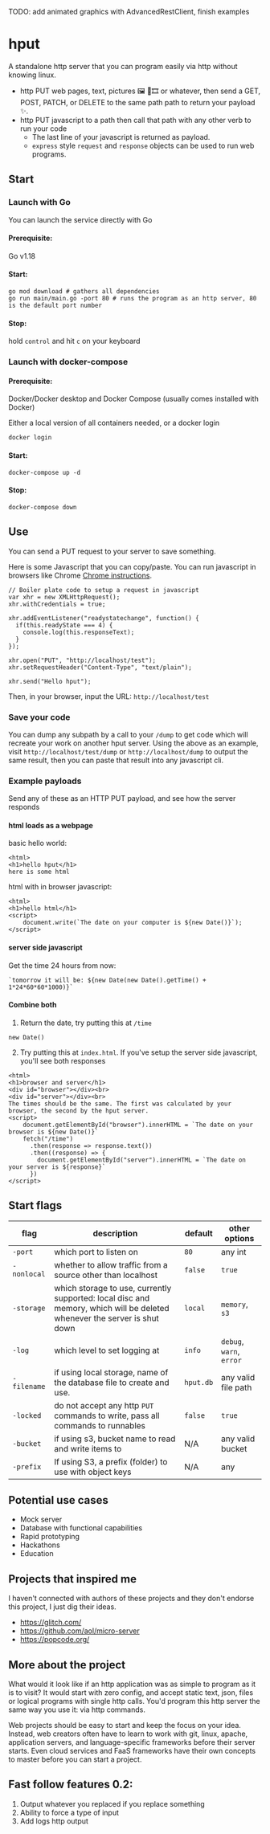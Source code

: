 TODO: add animated graphics with AdvancedRestClient, finish examples

# hput
A standalone http server that you can program easily via http without knowing linux.
- http PUT web pages, text, pictures 🖼️ 🎵🎞️ or whatever, then send a GET, POST, PATCH, or DELETE to the same path path to return your payload ✨.
- http PUT javascript to a path then call that path with any other verb to run your code
  - The last line of your javascript is returned as payload.
  - `express` style `request` and `response` objects can be used to run web programs.

## Start

### Launch with Go
You can launch the service directly with Go

#### Prerequisite:
Go v1.18

#### Start:
```
go mod download # gathers all dependencies
go run main/main.go -port 80 # runs the program as an http server, 80 is the default port number
```

#### Stop:
hold `control` and hit `c` on your keyboard

### Launch with docker-compose
#### Prerequisite:
Docker/Docker desktop and Docker Compose (usually comes installed with Docker)

Either a local version of all containers needed, or a docker login
```
docker login
```

#### Start:
```
docker-compose up -d
```

#### Stop:
```
docker-compose down
```

## Use
You can send a PUT request to your server to save something.

Here is some Javascript that you can copy/paste. You can run javascript in browsers like Chrome [Chrome instructions](https://developer.chrome.com/docs/devtools/console/javascript/).
```
// Boiler plate code to setup a request in javascript
var xhr = new XMLHttpRequest();
xhr.withCredentials = true;

xhr.addEventListener("readystatechange", function() {
  if(this.readyState === 4) {
    console.log(this.responseText);
  }
});

xhr.open("PUT", "http://localhost/test");
xhr.setRequestHeader("Content-Type", "text/plain");

xhr.send("Hello hput");
```

Then, in your browser, input the URL: `http://localhost/test`

### Save your code
You can dump any subpath by a call to your <path>`/dump` to get code which will recreate your work on another hput server. Using the above as an example, visit `http://localhost/test/dump` or `http://localhost/dump` to output the same result, then you can paste that result into any javascript cli.

### Example payloads
Send any of these as an HTTP PUT payload, and see how the server responds
#### html loads as a webpage
basic hello world:
```
<html>
<h1>hello hput</h1>
here is some html
```
html with in browser javascript:
```
<html>
<h1>hello html</h1>
<script>
    document.write(`The date on your computer is ${new Date()}`);
</script>
```

#### server side javascript
Get the time 24 hours from now:
```
`tomorrow it will be: ${new Date(new Date().getTime() + 1*24*60*60*1000)}`
```


#### Combine both
1. Return the date, try putting this at `/time`
```
new Date()
```

2. Try putting this at `index.html`. If you've setup the server side javascript, you'll see both responses
```
<html>
<h1>browser and server</h1>
<div id="browser"></div><br>
<div id="server"></div><br>
The times should be the same. The first was calculated by your browser, the second by the hput server.
<script>
    document.getElementById("browser").innerHTML = `The date on your browser is ${new Date()}`
    fetch("/time")
      .then(response => response.text())
      .then((response) => {
        document.getElementById("server").innerHTML = `The date on your server is ${response}`
      })
</script>
```

## Start flags
| flag | description | default | other options |
| - | - | - | - |
| `-port` | which port to listen on | `80` | any int |
| `-nonlocal` | whether to allow traffic from a source other than localhost | `false` | `true` |
| `-storage` | which storage to use, currently supported: local disc and memory, which will be deleted whenever the server is shut down | `local` | `memory`, `s3` |
| `-log` | which level to set logging at | `info` | `debug`, `warn`, `error`|
| `-filename` | if using local storage, name of the database file to create and use. | `hput.db` | any valid file path |
| `-locked` | do not accept any http `PUT` commands to write, pass all commands to runnables | `false` | `true` |
| `-bucket` | if using s3, bucket name to read and write items to | N/A | any valid bucket |
| `-prefix` | If using S3, a prefix (folder) to use with object keys | N/A | any |

## Potential use cases
- Mock server
- Database with functional capabilities
- Rapid prototyping
- Hackathons
- Education

## Projects that inspired me
I haven't connected with authors of these projects and they don't endorse this project, I just dig their ideas.
- https://glitch.com/
- https://github.com/aol/micro-server
- https://popcode.org/

## More about the project
What would it look like if an http application was as simple to program as it is to visit? It would start with zero config, and accept static text, json, files or logical programs with single http calls. You'd program this http server the same way you use it: via http commands.

Web projects should be easy to start and keep the focus on your idea. Instead, web creators often have to learn to work with git, linux, apache, application servers, and language-specific frameworks before their server starts. Even cloud services and FaaS frameworks have their own concepts to master before you can start a project.

## Fast follow features 0.2:
1. Output whatever you replaced if you replace something
1. Ability to force a type of input
1. Add logs http output